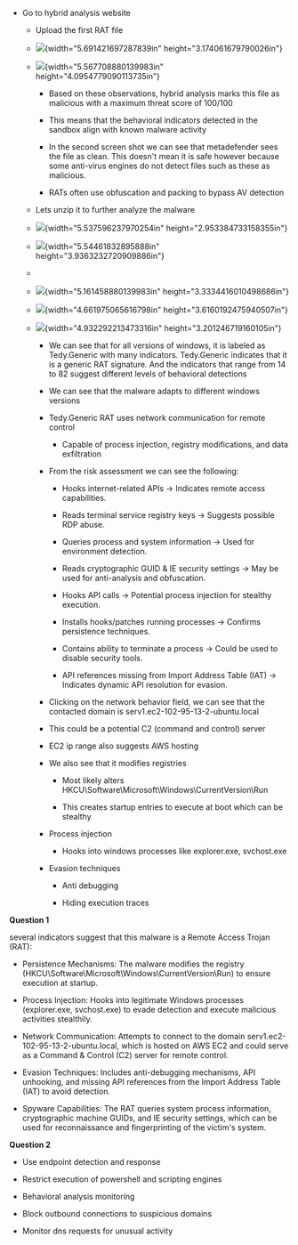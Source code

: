 -   Go to hybrid analysis website

    -   Upload the first RAT file

    -   ![](images/media/image1.png){width="5.691421697287839in"
        height="3.174061679790026in"}

    -   ![](images/media/image5.png){width="5.567708880139983in"
        height="4.0954779090113735in"}

        -   Based on these observations, hybrid analysis marks this file
            as malicious with a maximum threat score of 100/100

        -   This means that the behavioral indicators detected in the
            sandbox align with known malware activity

        -   In the second screen shot we can see that metadefender sees
            the file as clean. This doesn't mean it is safe however
            because some anti-virus engines do not detect files such as
            these as malicious.

        -   RATs often use obfuscation and packing to bypass AV
            detection

    -   Lets unzip it to further analyze the malware

    -   ![](images/media/image6.png){width="5.537596237970254in"
        height="2.953384733158355in"}

    -   ![](images/media/image3.png){width="5.54461832895888in"
        height="3.9363232720909886in"}

    -   

    -   ![](images/media/image4.png){width="5.161458880139983in"
        height="3.3334416010498686in"}

    -   ![](images/media/image2.png){width="4.661975065616798in"
        height="3.6160192475940507in"}

    -   ![](images/media/image7.png){width="4.932292213473316in"
        height="3.201246719160105in"}

        -   We can see that for all versions of windows, it is labeled
            as Tedy.Generic with many indicators. Tedy.Generic indicates
            that it is a generic RAT signature. And the indicators that
            range from 14 to 82 suggest different levels of behavioral
            detections

        -   We can see that the malware adapts to different windows
            versions

        -   Tedy.Generic RAT uses network communication for remote
            control

            -   Capable of process injection, registry modifications,
                and data exfiltration

        -   From the risk assessment we can see the following:

            -   Hooks internet-related APIs → Indicates remote access
                capabilities.

            -   Reads terminal service registry keys → Suggests possible
                RDP abuse.

            -   Queries process and system information → Used for
                environment detection.

            -   Reads cryptographic GUID & IE security settings → May be
                used for anti-analysis and obfuscation.

            -   Hooks API calls → Potential process injection for
                stealthy execution.

            -   Installs hooks/patches running processes → Confirms
                persistence techniques.

            -   Contains ability to terminate a process → Could be used
                to disable security tools.

            -   API references missing from Import Address Table (IAT) →
                Indicates dynamic API resolution for evasion.

        -   Clicking on the network behavior field, we can see that the
            contacted domain is serv1.ec2-102-95-13-2-ubuntu.local

        -   This could be a potential C2 (command and control) server

        -   EC2 ip range also suggests AWS hosting

        -   We also see that it modifies registries

            -   Most likely alters
                HKCU\\Software\\Microsoft\\Windows\\CurrentVersion\\Run

            -   This creates startup entries to execute at boot which
                can be stealthy

        -   Process injection

            -   Hooks into windows processes like explorer.exe,
                svchost.exe

        -   Evasion techniques

            -   Anti debugging

            -   Hiding execution traces

**Question 1**

several indicators suggest that this malware is a Remote Access Trojan
(RAT):

-   Persistence Mechanisms: The malware modifies the registry
    (HKCU\\Software\\Microsoft\\Windows\\CurrentVersion\\Run) to ensure
    execution at startup.

-   Process Injection: Hooks into legitimate Windows processes
    (explorer.exe, svchost.exe) to evade detection and execute malicious
    activities stealthily.

-   Network Communication: Attempts to connect to the domain
    serv1.ec2-102-95-13-2-ubuntu.local, which is hosted on AWS EC2 and
    could serve as a Command & Control (C2) server for remote control.

-   Evasion Techniques: Includes anti-debugging mechanisms, API
    unhooking, and missing API references from the Import Address Table
    (IAT) to avoid detection.

-   Spyware Capabilities: The RAT queries system process information,
    cryptographic machine GUIDs, and IE security settings, which can be
    used for reconnaissance and fingerprinting of the victim's system.

**Question 2**

-   Use endpoint detection and response

-   Restrict execution of powershell and scripting engines

-   Behavioral analysis monitoring

-   Block outbound connections to suspicious domains

-   Monitor dns requests for unusual activity
